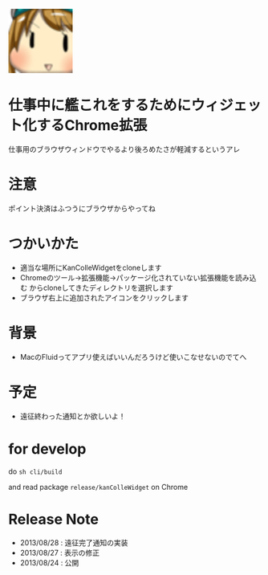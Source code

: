 ![猫](src/img/icon.png)
# 仕事中に艦これをするためにウィジェット化するChrome拡張
仕事用のブラウザウィンドウでやるより後ろめたさが軽減するというアレ

# 注意
ポイント決済はふつうにブラウザからやってね

# つかいかた
- 適当な場所にKanColleWidgetをcloneします
- Chromeのツール→拡張機能→パッケージ化されていない拡張機能を読み込む からcloneしてきたディレクトリを選択します
- ブラウザ右上に追加されたアイコンをクリックします

# 背景
- MacのFluidってアプリ使えばいいんだろうけど使いこなせないのでてへ

# 予定
- 遠征終わった通知とか欲しいよ！

# for develop
do `sh cli/build`

and read package `release/kanColleWidget` on Chrome

# Release Note

- 2013/08/28 : 遠征完了通知の実装
- 2013/08/27 : 表示の修正
- 2013/08/24 : 公開
